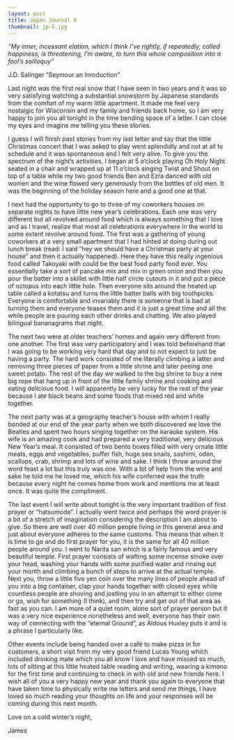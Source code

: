 ```yaml
---
layout: post
title: Japan Journal 5
thumbnail: jp-5.jpg
---
```


*“My inner, incessant elation, which I think I’ve rightly, if repeatedly, called happiness, is threatening, I’m aware, to turn this whole composition into a fool’s soliloquy”*

J.D. Salinger “Seymour an Inroduction”

Last night was the first real snow that I have seen in two years and it was so very satisfying watching a substantial snowstorm by Japanese standards from the comfort of my warm little apartment. It made me feel very nostalgic for Wisconsin and my family and friends back home, so I am very happy to join you all tonight in the time bending space of a letter. I can close my eyes and imagine me telling you these stories.

I guess I will finish past stories from my last letter and say that the little Christmas concert that I was asked to play went splendidly and not at all to schedule and it was spontaneous and I felt very alive. To give you the spectrum of the night’s activities, I began at 5 o’clock playing Oh Holy Night seated in a chair and wrapped up at 11 o’clock singing Twist and Shout on top of a table while my two good friends Ben and Ezra danced with old women and the wine flowed very generously from the bottles of old men. It was the beginning of the holiday season here and a good one at that.

I next had the opportunity to go to three of my coworkers houses on separate nights to have little new year’s celebrations. Each one was very different but all revolved around food which is always something that I love and as I travel, realize that most all celebrations everywhere in the world to some extent revolve around food. The first was a gathering of young coworkers at a very small apartment that I had hinted at doing during out lunch break (read: I said “hey we should have a Christmas party at your house” and then it actually happened). Here they have this really ingenious food called Takoyaki with could be the best food party food ever. You essentially take a sort of pancake mix and mix in green onion and then you pour the batter into a skillet with little half circle cutouts in it and put a piece of octopus into each little hole. Then everyone sits around the heated up table called a kotatsu and turns the little batter balls with big toothpicks. Everyone is comfortable and invariably there is someone that is bad at turning them and everyone teases them and it is just a great time and all the while people are pouring each other drinks and chatting. We also played bilingual bananagrams that night.

The next two were at older teachers’ homes and again very different from one another. The first was very participatory and I was told beforehand that I was going to be working very hard that day and to not expect to just be having a party. The hard work consisted of me literally climbing a latter and removing three pieces of paper from a little shrine and later peeing one sweet potato. The rest of the day we walked to the big shrine to buy a new big rope that hang up in front of the little family shrine and cooking and eating delicious food. I will apparently be very lucky for the rest of the year because I ate black beans and some foods that mixed red and white together.

The next party was at a geography teacher’s house with whom I really bonded at our end of the year party when we both discovered we love the Beatles and spent two hours singing together on the karaoke system. His wife is an amazing cook and had prepared a very traditional, very delicious New Year’s meal. It consisted of two bento boxes filled with very ornate little meats, eggs and vegetables, puffer fish, huge sea snails, sashimi, oden, scallops, crab, shrimp and lots of wine and sake. I think I throw around the word feast a lot but this truly was one. With a bit of help from the wine and sake he told me he loved me, which his wife conferred was the truth because every night he comes home from work and mentions me at least once. It was quite the compliment.

The last event I will write about tonight is the very important tradition of first prayer or “hatsumode”. I actually went twice and perhaps the word prayer is a bit of a stretch of imagination considering the description I am about to give. So there are well over 40 million people living in this general area and just about everyone adheres to the same customs. This means that when it is time to go and do first prayer for you, it is the same for all 40 million people around you. I went to Narita san which is a fairly famous and very beautiful temple. First prayer consists of wafting some incense smoke over your head, washing your hands with some purified water and rinsing out your month and climbing a bunch of steps to arrive at the actual temple. Next you, throw a little five yen coin over the many lines of people ahead of you into a big container, clap your hands together with closed eyes while countless people are shoving and jostling you in an attempt to either come or go, wish for something (I think), and then try and get out of that area as fast as you can. I am more of a quiet room, alone sort of prayer person but it was a very nice experience nonetheless and well, everyone has their own way of connecting with the “eternal Ground”, as Aldous Huxley puts it and is a phrase I particularly like.

Other events include being handed over a café to make pizza in for customers, a short visit from my very good friend Lucas Young which included drinking mate which you all know I love and have missed so much, lots of sitting at this little heated table reading and writing, wearing a kimono for the first time and continuing to check in with old and new friends here. I wish all of you a very happy new year and thank you again to everyone that have taken time to physically write me letters and send me things, I have loved so much reading your thoughts on life and your responses will be coming during this next month.

Love on a cold winter’s night,

James
